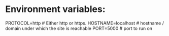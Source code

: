 Environment variables:
======================

PROTOCOL=http # Either http or https.
HOSTNAME=localhost # hostname / domain under which the site is reachable
PORT=5000 # port to run on

